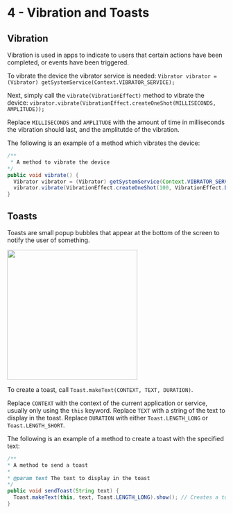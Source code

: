 # 4 - Vibration and Toasts

## Vibration

Vibration is used in apps to indicate to users that certain actions have been completed, or events have been triggered.

To vibrate the device the vibrator service is needed:
`Vibrator vibrator = (Vibrator) getSystemService(Context.VIBRATOR_SERVICE);`

Next, simply call the `vibrate(VibrationEffect)` method to vibrate the device: 
`vibrator.vibrate(VibrationEffect.createOneShot(MILLISECONDS, AMPLITUDE));`

Replace `MILLISECONDS` and `AMPLITUDE` with the amount of time in milliseconds the vibration should last, and the amplitutde of the vibration.

The following is an example of a method which vibrates the device:

```java
/**
 * A method to vibrate the device
*/
public void vibrate() {
  Vibrator vibrator = (Vibrator) getSystemService(Context.VIBRATOR_SERVICE); // Retrieves the vibrator service
  vibrator.vibrate(VibrationEffect.createOneShot(100, VibrationEffect.DEFAULT_AMPLITUDE)); // Vibrates the device at the default amplitude for 100 milliseconds
}
```

## Toasts

Toasts are small popup bubbles that appear at the bottom of the screen to notify the user of something. 

<img src="https://github.com/VeryRandomCreator/Computer-Science-Club-2023-2024/blob/main/images/3-Toast.png" width=300>

To create a toast, call `Toast.makeText(CONTEXT, TEXT, DURATION)`.

Replace `CONTEXT` with the context of the current application or service, usually only using the `this` keyword. Replace `TEXT` with a string of the text to display in the toast. Replace `DURATION` with either `Toast.LENGTH_LONG` or `Toast.LENGTH_SHORT`.

The following is an example of a method to create a toast with the specified text:
```java
/**
* A method to send a toast
*
* @param text The text to display in the toast
*/
public void sendToast(String text) {
  Toast.makeText(this, text, Toast.LENGTH_LONG).show(); // Creates a toast with the specified text
}
```
